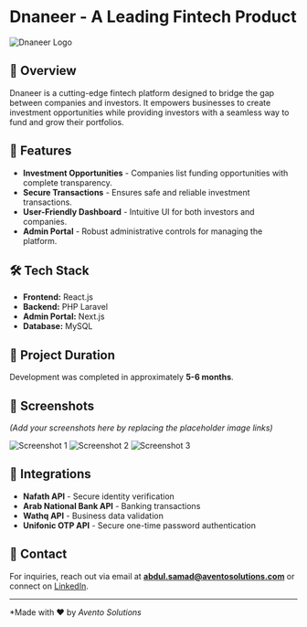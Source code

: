 # Dnaneer - A Leading Fintech Product

![Dnaneer Logo](https://dnaneer.com/assets/images/header-logo.png)

## 📌 Overview
Dnaneer is a cutting-edge fintech platform designed to bridge the gap between companies and investors. It empowers businesses to create investment opportunities while providing investors with a seamless way to fund and grow their portfolios.

## 🚀 Features
- **Investment Opportunities** - Companies list funding opportunities with complete transparency.
- **Secure Transactions** - Ensures safe and reliable investment transactions.
- **User-Friendly Dashboard** - Intuitive UI for both investors and companies.
- **Admin Portal** - Robust administrative controls for managing the platform.

## 🛠️ Tech Stack
- **Frontend:** React.js
- **Backend:** PHP Laravel
- **Admin Portal:** Next.js
- **Database:** MySQL

## 📅 Project Duration
Development was completed in approximately **5-6 months**.

## 📸 Screenshots
*(Add your screenshots here by replacing the placeholder image links)*

![Screenshot 1](https://your-screenshot-url1.com)
![Screenshot 2](https://your-screenshot-url2.com)
![Screenshot 3](https://your-screenshot-url3.com)

## 🔗 Integrations
- **Nafath API** - Secure identity verification
- **Arab National Bank API** - Banking transactions
- **Wathq API** - Business data validation
- **Unifonic OTP API** - Secure one-time password authentication

## 📧 Contact
For inquiries, reach out via email at **[abdul.samad@aventosolutions.com](mailto:abdul.samad@aventosolutions.com)** or connect on [LinkedIn](https://linkedin.com/in/your-profile).

---
*Made with ❤️ by *Avento Solutions*

